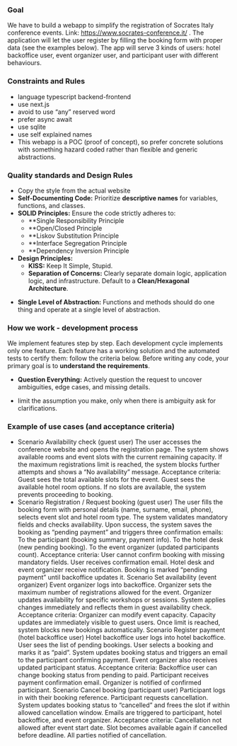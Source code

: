 ### Goal
We have to build a  webapp to simplify the registration of Socrates Italy conference events.
Link: https://www.socrates-conference.it/ . The application will let the user register by filling the booking form with proper data (see the examples below). The app will serve 3 kinds of users: hotel backoffice user, event organizer user, and participant user with different behaviours.

### Constraints and Rules
- language typescript backend-frontend
- use next.js
- avoid to use “any” reserved word
- prefer async await
- use sqlite
- use self explained names
- This webapp is a POC (proof of concept), so prefer concrete solutions with something hazard coded rather than flexible and generic abstractions.



### Quality standards and Design Rules
- Copy the style from the actual website
- **Self-Documenting Code:** Prioritize **descriptive names** for variables, functions, and classes. 
- **SOLID Principles:** Ensure the code strictly adheres to:
    * **Single Responsibility Principle
    * **Open/Closed Principle
    * **Liskov Substitution Principle
    * **Interface Segregation Principle
    * **Dependency Inversion Principle
- **Design Principles:**
    * **KISS:** Keep It Simple, Stupid.
    * **Separation of Concerns:** Clearly separate domain logic, application logic, and infrastructure. Default to a **Clean/Hexagonal Architecture**.
* **Single Level of Abstraction:** Functions and methods should do one thing and operate at a single level of abstraction.

### How we work - development process
We implement features step by step. Each development cycle implements only one feature. Each feature has a working solution and the automated tests to certify them: follow the criteria below.
Before writing any code, your primary goal is to **understand the requirements**.

* **Question Everything:** Actively question the request to uncover ambiguities, edge cases, and missing details.
- limit the assumption you make, only when there is ambiguity ask for clarifications. 


### Example of use cases (and acceptance criteria)
- Scenario Availability check (guest user)
The user accesses the conference website and opens the registration page.
The system shows available rooms and event slots with the current remaining capacity.
If the maximum registrations limit is reached, the system blocks further attempts and shows a “No availability” message.
Acceptance criteria:
Guest sees the total available slots for the event.
Guest sees the available hotel room options.
If no slots are available, the system prevents proceeding to booking.
- Scenario Registration / Request booking (guest user)
The user fills the booking form with personal details (name, surname, email, phone), selects event slot and hotel room type.
The system validates mandatory fields and checks availability.
Upon success, the system saves the booking as “pending payment” and triggers three confirmation emails:
To the participant (booking summary, payment info).
To the hotel desk (new pending booking).
To the event organizer (updated participants count).
Acceptance criteria:
User cannot confirm booking with missing mandatory fields.
User receives confirmation email.
Hotel desk and event organizer receive notification.
Booking is marked “pending payment” until backoffice updates it.
Scenario Set availability (event organizer)
Event organizer logs into backoffice.
Organizer sets the maximum number of registrations allowed for the event.
Organizer updates availability for specific workshops or sessions.
System applies changes immediately and reflects them in guest availability check.
Acceptance criteria:
Organizer can modify event capacity.
Capacity updates are immediately visible to guest users.
Once limit is reached, system blocks new bookings automatically.
Scenario Register payment (hotel backoffice user)
Hotel backoffice user logs into hotel backoffice.
User sees the list of pending bookings.
User selects a booking and marks it as “paid”.
System updates booking status and triggers an email to the participant confirming payment.
Event organizer also receives updated participant status.
Acceptance criteria:
Backoffice user can change booking status from pending to paid.
Participant receives payment confirmation email.
Organizer is notified of confirmed participant.
Scenario Cancel booking (participant user)
Participant logs in with their booking reference.
Participant requests cancellation.
System updates booking status to “cancelled” and frees the slot if within allowed cancellation window.
Emails are triggered to participant, hotel backoffice, and event organizer.
Acceptance criteria:
Cancellation not allowed after event start date.
Slot becomes available again if cancelled before deadline.
All parties notified of cancellation.

